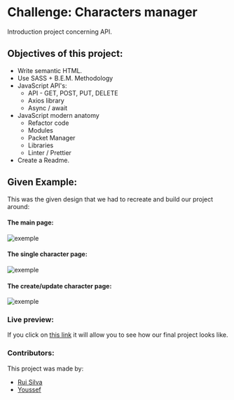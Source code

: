 # Challenge: Characters manager

Introduction project concerning API.

## Objectives of this project:

- Write semantic HTML.
- Use SASS + B.E.M. Methodology
- JavaScript API's:
  - API - GET, POST, PUT, DELETE
  - Axios library
  - Async / await
- JavaScript modern anatomy
  - Refactor code
  - Modules
  - Packet Manager
  - Libraries
  - Linter / Prettier
- Create a Readme.

## Given Example:

This was the given design that we had to recreate and build our project around:

#### The main page:
![exemple](https://github.com/becodeorg/LIE-Hamilton-8/blob/main/02-the-hills/02-character-manager/design/Main%20page%20-%20Desktop.jpg?raw=true)

#### The single character page:
![exemple](https://github.com/becodeorg/LIE-Hamilton-8/blob/main/02-the-hills/02-character-manager/design/Single%20Charachter%20-%20Desktop.jpg?raw=true)

#### The create/update character page:
![exemple](https://github.com/becodeorg/LIE-Hamilton-8/blob/main/02-the-hills/02-character-manager/design/Create%20and%20update%20-%20Desktop.jpg?raw=true)

### Live preview:

If you click on [this link](https://becodeorg.github.io/hamilton-8-character-manager-group-project-rui-youssef/) it will allow you to see how our final project looks like.

### Contributors:

This project was made by:

- [Rui Silva](https://github.com/ruisinhofilipe)
- [Youssef](https://github.com/blyssco)
 
